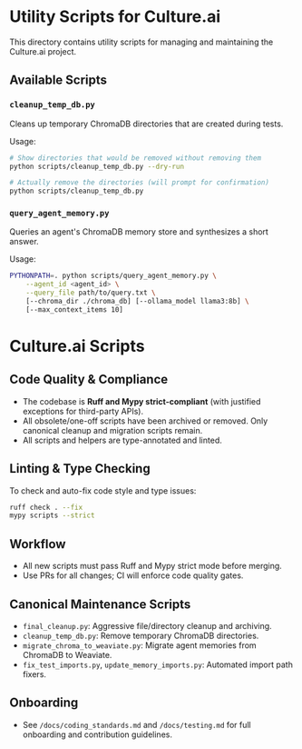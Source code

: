 # Utility Scripts for Culture.ai

This directory contains utility scripts for managing and maintaining the Culture.ai project.

## Available Scripts

### `cleanup_temp_db.py`

Cleans up temporary ChromaDB directories that are created during tests.

Usage:
```bash
# Show directories that would be removed without removing them
python scripts/cleanup_temp_db.py --dry-run

# Actually remove the directories (will prompt for confirmation)
python scripts/cleanup_temp_db.py
```

### `query_agent_memory.py`

Queries an agent's ChromaDB memory store and synthesizes a short answer.

Usage:
```bash
PYTHONPATH=. python scripts/query_agent_memory.py \
    --agent_id <agent_id> \
    --query_file path/to/query.txt \
    [--chroma_dir ./chroma_db] [--ollama_model llama3:8b] \
    [--max_context_items 10]
```

# Culture.ai Scripts

## Code Quality & Compliance
- The codebase is **Ruff and Mypy strict-compliant** (with justified exceptions for third-party APIs).
- All obsolete/one-off scripts have been archived or removed. Only canonical cleanup and migration scripts remain.
- All scripts and helpers are type-annotated and linted.

## Linting & Type Checking
To check and auto-fix code style and type issues:

```sh
ruff check . --fix
mypy scripts --strict
```

## Workflow
- All new scripts must pass Ruff and Mypy strict mode before merging.
- Use PRs for all changes; CI will enforce code quality gates.

## Canonical Maintenance Scripts
- `final_cleanup.py`: Aggressive file/directory cleanup and archiving.
- `cleanup_temp_db.py`: Remove temporary ChromaDB directories.
- `migrate_chroma_to_weaviate.py`: Migrate agent memories from ChromaDB to Weaviate.
- `fix_test_imports.py`, `update_memory_imports.py`: Automated import path fixers.

## Onboarding
- See `/docs/coding_standards.md` and `/docs/testing.md` for full onboarding and contribution guidelines. 